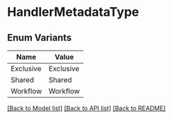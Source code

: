 # HandlerMetadataType

## Enum Variants

| Name | Value |
|---- | -----|
| Exclusive | Exclusive |
| Shared | Shared |
| Workflow | Workflow |


[[Back to Model list]](../README.md#documentation-for-models) [[Back to API list]](../README.md#documentation-for-api-endpoints) [[Back to README]](../README.md)


